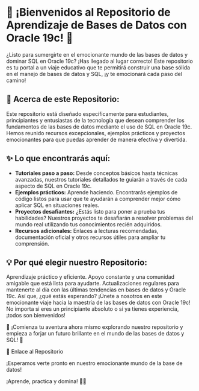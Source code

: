 # 🚀 ¡Bienvenidos al Repositorio de Aprendizaje de Bases de Datos con Oracle 19c! 🚀

¿Listo para sumergirte en el emocionante mundo de las bases de datos y dominar SQL en Oracle 19c? ¡Has llegado al lugar correcto! Este repositorio es tu portal a un viaje educativo que te permitirá construir una base sólida en el manejo de bases de datos y SQL, ¡y te emocionará cada paso del camino!

## 📘 Acerca de este Repositorio:
Este repositorio está diseñado específicamente para estudiantes, principiantes y entusiastas de la tecnología que desean comprender los fundamentos de las bases de datos mediante el uso de SQL en Oracle 19c. Hemos reunido recursos excepcionales, ejemplos prácticos y proyectos emocionantes para que puedas aprender de manera efectiva y divertida.

## ✨ Lo que encontrarás aquí:

* **Tutoriales paso a paso:**  Desde conceptos básicos hasta técnicas avanzadas, nuestros tutoriales detallados te guiarán a través de cada aspecto de SQL en Oracle 19c.
* **Ejemplos prácticos:** Aprende haciendo. Encontrarás ejemplos de código listos para usar que te ayudarán a comprender mejor cómo aplicar SQL en situaciones reales.
* **Proyectos desafiantes:** ¿Estás listo para poner a prueba tus habilidades? Nuestros proyectos te desafiarán a resolver problemas del mundo real utilizando tus conocimientos recién adquiridos.
* **Recursos adicionales:** Enlaces a lecturas recomendadas, documentación oficial y otros recursos útiles para ampliar tu comprensión.

## 💡 Por qué elegir nuestro Repositorio:

Aprendizaje práctico y eficiente.
Apoyo constante y una comunidad amigable que está lista para ayudarte.
Actualizaciones regulares para mantenerte al día con las últimas tendencias en bases de datos y Oracle 19c.
Así que, ¿qué estás esperando? ¡Únete a nosotros en este emocionante viaje hacia la maestría de las bases de datos con Oracle 19c! No importa si eres un principiante absoluto o si ya tienes experiencia, ¡todos son bienvenidos!

🌟 ¡Comienza tu aventura ahora mismo explorando nuestro repositorio y empieza a forjar un futuro brillante en el mundo de las bases de datos y SQL! 🌟

🔗 Enlace al Repositorio

¡Esperamos verte pronto en nuestro emocionante mundo de la base de datos!

¡Aprende, practica y domina! 💪✨

